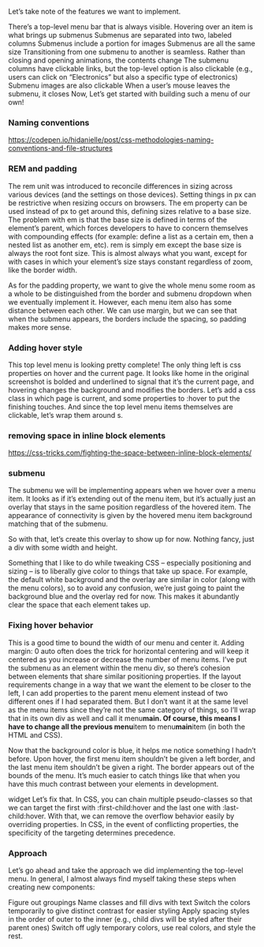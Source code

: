 Let’s take note of the features we want to implement.

There’s a top-level menu bar that is always visible.
Hovering over an item is what brings up submenus
Submenus are separated into two, labeled columns
Submenus include a portion for images
Submenus are all the same size
Transitioning from one submenu to another is seamless. Rather than closing and opening animations, the contents change
The submenu columns have clickable links, but the top-level option is also clickable (e.g., users can click on “Electronics” but also a specific type of electronics)
Submenu images are also clickable
When a user’s mouse leaves the submenu, it closes
Now, Let’s get started with building such a menu of our own!

### Naming conventions

https://codepen.io/hidanielle/post/css-methodologies-naming-conventions-and-file-structures

### REM and padding

The rem unit was introduced to reconcile differences in sizing across various devices (and the settings on those devices). Setting things in px can be restrictive when resizing occurs on browsers. The em property can be used instead of px to get around this, defining sizes relative to a base size. The problem with em is that the base size is defined in terms of the element’s parent, which forces developers to have to concern themselves with compounding effects (for example: define a list as a certain em, then a nested list as another em, etc). rem is simply em except the base size is always the root font size. This is almost always what you want, except for with cases in which your element’s size stays constant regardless of zoom, like the border width.

As for the padding property, we want to give the whole menu some room as a whole to be distinguished from the border and submenu dropdown when we eventually implement it. However, each menu item also has some distance between each other. We can use margin, but we can see that when the submenu appears, the borders include the spacing, so padding makes more sense.

### Adding hover style

This top level menu is looking pretty complete! The only thing left is css properties on hover and the current page. It looks like home in the original screenshot is bolded and underlined to signal that it’s the current page, and hovering changes the background and modifies the borders. Let’s add a css class in which page is current, and some properties to :hover to put the finishing touches. And since the top level menu items themselves are clickable, let’s wrap them around <a>s.

### removing space in inline block elements

https://css-tricks.com/fighting-the-space-between-inline-block-elements/

### submenu

The submenu we will be implementing appears when we hover over a menu item. It looks as if it’s extending out of the menu item, but it’s actually just an overlay that stays in the same position regardless of the hovered item. The appearance of connectivity is given by the hovered menu item background matching that of the submenu.

So with that, let’s create this overlay to show up for now. Nothing fancy, just a div with some width and height.

Something that I like to do while tweaking CSS – especially positioning and sizing – is to liberally give color to things that take up space. For example, the default white background and the overlay are similar in color (along with the menu colors), so to avoid any confusion, we’re just going to paint the background blue and the overlay red for now. This makes it abundantly clear the space that each element takes up.

### Fixing hover behavior

This is a good time to bound the width of our menu and center it. Adding margin: 0 auto often does the trick for horizontal centering and will keep it centered as you increase or decrease the number of menu items. I’ve put the submenu as an element within the menu div, so there’s cohesion between elements that share similar positioning properties. If the layout requirements change in a way that we want the element to be closer to the left, I can add properties to the parent menu element instead of two different ones if I had separated them. But I don’t want it at the same level as the menu items since they’re not the same category of things, so I’ll wrap that in its own div as well and call it menu**main. Of course, this means I have to change all the previous menu**item to menu**main**item (in both the HTML and CSS).

Now that the background color is blue, it helps me notice something I hadn’t before. Upon hover, the first menu item shouldn’t be given a left border, and the last menu item shouldn’t be given a right. The border appears out of the bounds of the menu. It’s much easier to catch things like that when you have this much contrast between your elements in development.

widget
Let’s fix that. In CSS, you can chain multiple pseudo-classes so that we can target the first with :first-child:hover and the last one with :last-child:hover. With that, we can remove the overflow behavior easily by overriding properties. In CSS, in the event of conflicting properties, the specificity of the targeting determines precedence.

### Approach

Let’s go ahead and take the approach we did implementing the top-level menu. In general, I almost always find myself taking these steps when creating new components:

Figure out groupings
Name classes and fill divs with text
Switch the colors temporarily to give distinct contrast for easier styling
Apply spacing styles in the order of outer to the inner (e.g., child divs will be styled after their parent ones)
Switch off ugly temporary colors, use real colors, and style the rest.
